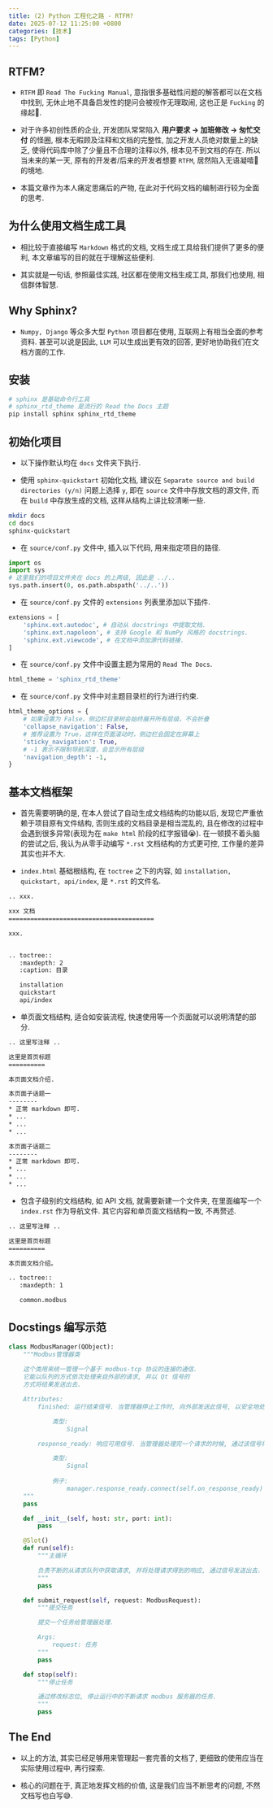 ```yaml
---
title: (2) Python 工程化之路 - RTFM?
date: 2025-07-12 11:25:00 +0800
categories: [技术]
tags: [Python]
---
```


## RTFM?

- `RTFM` 即 `Read The Fucking Manual`, 意指很多基础性问题的解答都可以在文档中找到, 无休止地不具备启发性的提问会被视作无理取闹, 这也正是 `Fucking` 的缘起🤣.

- 对于许多初创性质的企业, 开发团队常常陷入 **用户要求 -> 加班修改 -> 匆忙交付** 的怪圈, 根本无暇顾及注释和文档的完整性, 加之开发人员绝对数量上的缺乏, 使得代码库中除了少量且不合理的注释以外, 根本见不到文档的存在. 所以当未来的某一天, 原有的开发者/后来的开发者想要 `RTFM`, 居然陷入无语凝噎🫢的境地.

- 本篇文章作为本人痛定思痛后的产物, 在此对于代码文档的编制进行较为全面的思考.

## 为什么使用文档生成工具

- 相比较于直接编写 `Markdown` 格式的文档, 文档生成工具给我们提供了更多的便利, 本文章编写的目的就在于理解这些便利. 

- 其实就是一句话, 参照最佳实践, 社区都在使用文档生成工具, 那我们也使用, 相信群体智慧.

## Why Sphinx?

- `Numpy, Django` 等众多大型 `Python` 项目都在使用, 互联网上有相当全面的参考资料. 甚至可以说是因此, `LLM` 可以生成出更有效的回答, 更好地协助我们在文档方面的工作.

## 安装

```bash
# sphinx 是基础命令行工具
# sphinx_rtd_theme 是流行的 Read the Docs 主题
pip install sphinx sphinx_rtd_theme
```

## 初始化项目

- 以下操作默认均在 `docs` 文件夹下执行.

- 使用 `sphinx-quickstart` 初始化文档, 建议在 `Separate source and build directories (y/n)` 问题上选择 `y`, 即在 `source` 文件中存放文档的源文件, 而在 `build` 中存放生成的文档, 这样从结构上讲比较清晰一些.

```bash
mkdir docs
cd docs
sphinx-quickstart
```

- 在 `source/conf.py` 文件中, 插入以下代码, 用来指定项目的路径.

```python
import os
import sys
# 这里我们的项目文件夹在 docs 的上两级, 因此是 ../..
sys.path.insert(0, os.path.abspath('../..'))
```

- 在 `source/conf.py` 文件的 `extensions` 列表里添加以下插件.

```python
extensions = [
    'sphinx.ext.autodoc', # 自动从 docstrings 中提取文档.
    'sphinx.ext.napoleon', # 支持 Google 和 NumPy 风格的 docstrings.
    'sphinx.ext.viewcode', # 在文档中添加源代码链接.
]
```

- 在 `source/conf.py` 文件中设置主题为常用的 `Read The Docs`.

```python
html_theme = 'sphinx_rtd_theme'
```

- 在 `source/conf.py` 文件中对主题目录栏的行为进行约束.

```python
html_theme_options = {
    # 如果设置为 False，侧边栏目录树会始终展开所有层级，不会折叠
    'collapse_navigation': False,
    # 推荐设置为 True，这样在页面滚动时，侧边栏会固定在屏幕上
    'sticky_navigation': True,
    # -1 表示不限制导航深度，会显示所有层级
    'navigation_depth': -1,
}
```

## 基本文档框架

- 首先需要明确的是, 在本人尝试了自动生成文档结构的功能以后, 发现它严重依赖于项目原有文件结构, 否则生成的文档目录是相当混乱的, 且在修改的过程中会遇到很多异常(表现为在 `make html` 阶段的红字报错😭). 在一顿摸不着头脑的尝试之后, 我认为从零手动编写 `*.rst` 文档结构的方式更可控, 工作量的差异其实也并不大.

- `index.html` 基础根结构, 在 `toctree` 之下的内容, 如 `installation, quickstart, api/index`, 是 `*.rst` 的文件名.

```bash
.. xxx.

xxx 文档
========================================

xxx.


.. toctree::
   :maxdepth: 2
   :caption: 目录

   installation
   quickstart
   api/index

```

- 单页面文档结构, 适合如安装流程, 快速使用等一个页面就可以说明清楚的部分.

```bash
.. 这里写注释 ..

这里是首页标题 
==========

本页面文档介绍.

本页面子话题一
--------
* 正常 markdown 即可.
* ...
* ...
* ...

本页面子话题二
--------
* 正常 markdown 即可.
* ...
* ...
* ...
```

- 包含子级别的文档结构, 如 API 文档, 就需要新建一个文件夹, 在里面编写一个 `index.rst` 作为导航文件. 其它内容和单页面文档结构一致, 不再赘述.

```bash
.. 这里写注释 ..

这里是首页标题
==========

本页面文档介绍。

.. toctree::
   :maxdepth: 1

   common.modbus

```

## Docstings 编写示范

```python
class ModbusManager(QObject):
    """Modbus管理器类
    
    这个类用来统一管理一个基于 modbus-tcp 协议的连接的通信.
    它能以队列的方式依次处理来自外部的请求, 并以 Qt 信号的
    方式将结果发送出去.

    Attributes:
        finished: 运行结束信号. 当管理器停止工作时, 向外部发送此信号, 以安全地处理(关闭)线程.

            类型:
                Signal

        response_ready: 响应可用信号. 当管理器处理完一个请求的时候, 通过该信号将结果发送到外部.

            类型:
                Signal
            
            例子:
                manager.response_ready.connect(self.on_response_ready)
    """
    pass

    def __init__(self, host: str, port: int):
        pass

    @Slot()
    def run(self):
        """主循环

        负责不断的从请求队列中获取请求, 并将处理请求得到的响应, 通过信号发送出去.
        """
        pass

    def submit_request(self, request: ModbusRequest):
        """提交任务

        提交一个任务给管理器处理.

        Args:
            request: 任务
        """
        pass

    def stop(self):
        """停止任务

        通过修改标志位, 停止运行中的不断请求 modbus 服务器的任务.
        """
        pass
```

## The End

- 以上的方法, 其实已经足够用来管理起一套完善的文档了, 更细致的使用应当在实际使用过程中, 再行探索.

- 核心的问题在于, 真正地发挥文档的价值, 这是我们应当不断思考的问题, 不然文档写也白写😅.
